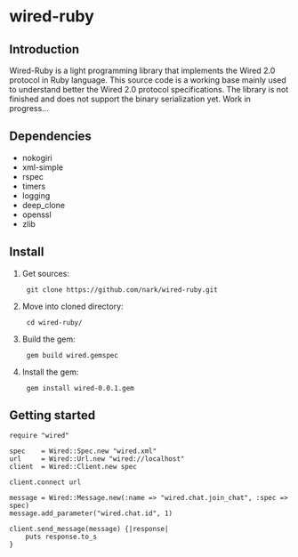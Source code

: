 # wired-ruby

## Introduction

Wired-Ruby is a light programming library that implements the Wired 2.0 protocol in Ruby language. This source code is a working base mainly used to understand better the Wired 2.0 protocol specifications. The library is not finished and does not support the binary serialization yet. Work in progress...

## Dependencies

* nokogiri
* xml-simple
* rspec
* timers
* logging
* deep_clone
* openssl
* zlib


## Install

1. Get sources:

		git clone https://github.com/nark/wired-ruby.git
	
2. Move into cloned directory:

		cd wired-ruby/
		
3. Build the gem:

		gem build wired.gemspec
		
4. Install the gem:

		gem install wired-0.0.1.gem
		
## Getting started

	require "wired"

	spec 	= Wired::Spec.new "wired.xml"
	url		= Wired::Url.new "wired://localhost"
	client 	= Wired::Client.new spec 
	
	client.connect url
	
	message = Wired::Message.new(:name => "wired.chat.join_chat", :spec => spec)
	message.add_parameter("wired.chat.id", 1)
	
	client.send_message(message) {|response|
		puts response.to_s
	}	